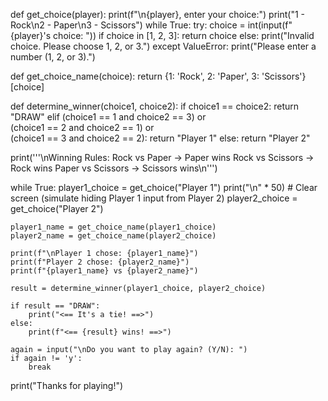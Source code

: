 def get_choice(player):
    print(f"\n{player}, enter your choice:")
    print("1 - Rock\n2 - Paper\n3 - Scissors")
    while True:
        try:
            choice = int(input(f"{player}'s choice: "))
            if choice in [1, 2, 3]:
                return choice
            else:
                print("Invalid choice. Please choose 1, 2, or 3.")
        except ValueError:
            print("Please enter a number (1, 2, or 3).")

def get_choice_name(choice):
    return {1: 'Rock', 2: 'Paper', 3: 'Scissors'}[choice]

def determine_winner(choice1, choice2):
    if choice1 == choice2:
        return "DRAW"
    elif (choice1 == 1 and choice2 == 3) or \
         (choice1 == 2 and choice2 == 1) or \
         (choice1 == 3 and choice2 == 2):
        return "Player 1"
    else:
        return "Player 2"

print('''\nWinning Rules:
Rock vs Paper -> Paper wins
Rock vs Scissors -> Rock wins
Paper vs Scissors -> Scissors wins\n''')

while True:
    player1_choice = get_choice("Player 1")
    print("\n" * 50)  # Clear screen (simulate hiding Player 1 input from Player 2)
    player2_choice = get_choice("Player 2")

    player1_name = get_choice_name(player1_choice)
    player2_name = get_choice_name(player2_choice)

    print(f"\nPlayer 1 chose: {player1_name}")
    print(f"Player 2 chose: {player2_name}")
    print(f"{player1_name} vs {player2_name}")

    result = determine_winner(player1_choice, player2_choice)

    if result == "DRAW":
        print("<== It's a tie! ==>")
    else:
        print(f"<== {result} wins! ==>")

    again = input("\nDo you want to play again? (Y/N): ")
    if again != 'y':
        break

print("Thanks for playing!")

